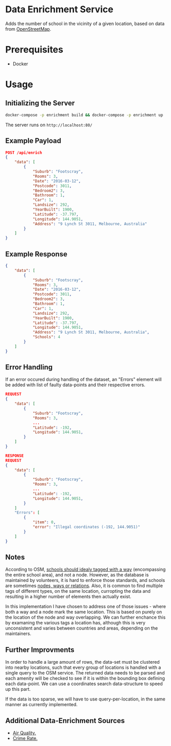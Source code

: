 # Data Enrichment Service
Adds the number of school in the vicinity of a given location, based on data from [OpenStreetMap](https://wiki.openstreetmap.org/wiki/Main_Page).

# Prerequisites
- Docker

# Usage
## Initializing the Server
```bash
docker-compose -p enrichment build && docker-compose -p enrichment up
```

The server runs on `http://localhost:80/`

## Example Payload
```json
POST /api/enrich
{
    "data": [
        {
            "Suburb": "Footscray",
            "Rooms": 3,
            "Date": "2016-03-12",
            "Postcode": 3011,
            "Bedroom2": 3,
            "Bathroom": 1,
            "Car": 1,
            "Landsize": 292,
            "YearBuilt": 1900,
            "Latitude": -37.797,
            "Longitude": 144.9051,
            "Address": "9 Lynch St 3011, Melbourne, Australia"
        }
    ]
}
```

## Example Response
```json
{
    "data": [
        {
            "Suburb": "Footscray",
            "Rooms": 3,
            "Date": "2016-03-12",
            "Postcode": 3011,
            "Bedroom2": 3,
            "Bathroom": 1,
            "Car": 1,
            "Landsize": 292,
            "YearBuilt": 1900,
            "Latitude": -37.797,
            "Longitude": 144.9051,
            "Address": "9 Lynch St 3011, Melbourne, Australia",
            "Schools": 4
        }
    ]
}
```


## Error Handling
If an error occured during handling of the dataset, an "Errors" element will be added with list of faulty data-points and their respective errors.

```json
REQUEST 
{
    "data": [
        {
            "Suburb": "Footscray",
            "Rooms": 3,
            ...
            "Latitude": -192,
            "Longitude": 144.9051,
        }
    ]
}

RESPONSE
REQUEST 
{
    "data": [
        {
            "Suburb": "Footscray",
            "Rooms": 3,
            ...
            "Latitude": -192,
            "Longitude": 144.9051,
        }
    ]
    "Errors": [
        {
            "item": 0,
            "error": "Illegal coordinates (-192, 144.9051)"
        }
    ]
}
```

## Notes
According to OSM, [schools should idealy tagged with a way](https://help.openstreetmap.org/questions/17168/display-of-amenity-symbol-for-buildings) (encompassing the entire school area), and not a node. However, as the database is maintained by volunteers, it is hard to enforce those standards, and schools are sometimes [nodes, ways or relations](https://taginfo.openstreetmap.org/tags/amenity=school). Also, it is common to find multiple tags of different types, on the same location, curropting the data and resulting in a higher number of elements then actually exist. 

In this implementation I have chosen to address one of those issues - where both a way and a node mark the same location. This is based on purely on the location of the node and way overlapping. We can further enchance this by examaning the various tags a location has, although this is very unconsistent and varies between countries and areas, depending on the maintainers.

## Further Improvments
In order to handle a large amount of rows, the data-set must be clustered into nearby locations, such that every group of locations is handled with a single query to the OSM service. The returned data needs to be parsed and each amenity will be checked to see if it is within the bounding box defining each data-point. We can use a coordinates search data-structure to speed up this part.

If the data is too sparse, we will have to use query-per-location, in the same manner as currently implemented. 

## Additional Data-Enrichment Sources
- [Air Quality.](https://breezometer.com/products/air-quality-api)
- [Crime Rate.](https://www.crimeometer.com/crime-data-api)
